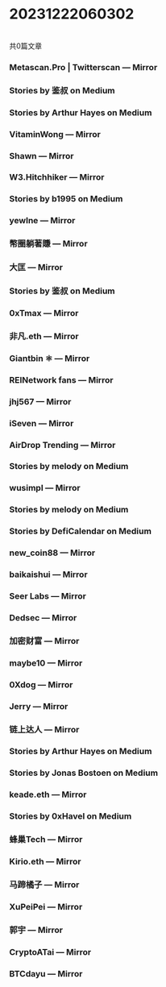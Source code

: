 <h1>20231222060302</h1><br/>共0篇文章


###  Metascan.Pro | Twitterscan — Mirror











###  Stories by 鉴叔 on Medium









###  Stories by Arthur Hayes on Medium









###  VitaminWong — Mirror













###  Shawn — Mirror









###  W3.Hitchhiker — Mirror











###  Stories by b1995 on Medium



















###  yewlne — Mirror







###  幣圈躺著賺 — Mirror















###  大匡 — Mirror







###  Stories by 鉴叔 on Medium



















###  0xTmax — Mirror



















###  非凡.eth — Mirror



















###  Giantbin ⚛ — Mirror







###  REINetwork fans — Mirror





















###  jhj567 — Mirror













###  iSeven — Mirror













###  AirDrop Trending — Mirror









###  Stories by melody on Medium



















###  wusimpl — Mirror









###  Stories by melody on Medium







###  Stories by DefiCalendar on Medium











###  new_coin88 — Mirror











###  baikaishui — Mirror









###  Seer Labs — Mirror

















###  Dedsec — Mirror















###  加密财富 — Mirror





















###  maybe10 — Mirror















###  0Xdog — Mirror











###  Jerry — Mirror









###  链上达人 — Mirror

















###  Stories by Arthur Hayes on Medium









###  Stories by Jonas Bostoen on Medium







###  keade.eth — Mirror









###  Stories by 0xHavel on Medium









###  蜂巢Tech — Mirror















###  Kirio.eth — Mirror











###  马蹄橘子 — Mirror























###  XuPeiPei — Mirror







###  郭宇 — Mirror















###  CryptoATai — Mirror



















###  BTCdayu — Mirror






